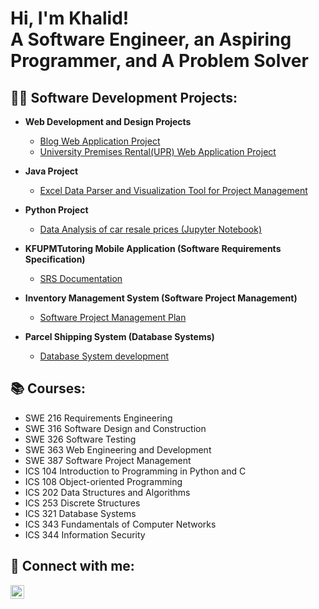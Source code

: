 <h1>Hi, I'm Khalid! <br/>A Software Engineer, an Aspiring Programmer, and A Problem Solver</h1>

<h2>👨‍💻 Software Development Projects:</h2>

- <b>Web Development and Design Projects</b>
  - [Blog Web Application Project](https://github.com/5khalid/WebInd)
  - [University Premises Rental(UPR) Web Application Project](https://github.com/5khalid/WebTeamP)

- <b>Java Project</b>
  - [Excel Data Parser and Visualization Tool for Project Management](https://github.com/5khalid/JavaAppDM)

- <b>Python Project</b>
  - [Data Analysis of car resale prices (Jupyter Notebook)](https://github.com/5khalid/DataAnalysisPorject)

- <b>KFUPMTutoring Mobile Application (Software Requirements Specification)</b>
  - [SRS Documentation](https://github.com/5khalid/SRSDoc)

- <b>Inventory Management System (Software Project Management)</b>
  - [Software Project Management Plan](https://github.com/5khalid/ProjectPlan)

- <b>Parcel Shipping System (Database Systems)</b>
  - [Database System development](https://github.com/5khalid/DataBase)


<h2>📚 Courses:</h2>

- SWE 216 Requirements Engineering
- SWE 316 Software Design and Construction 
- SWE 326 Software Testing 
- SWE 363 Web Engineering and Development
- SWE 387 Software Project Management
- ICS 104 Introduction to Programming in Python and C 
- ICS 108 Object-oriented Programming 
- ICS 202 Data Structures and Algorithms 
- ICS 253 Discrete Structures 
- ICS 321 Database Systems 
- ICS 343 Fundamentals of Computer Networks
- ICS 344 Information Security 

<h2> 🤳 Connect with me:</h2>

[<img align="left" alt="Khalid One | LinkedIn" width="22px" src="https://cdn-icons-png.flaticon.com/512/174/174857.png" />][linkedin]

[linkedin]: https://www.linkedin.com/in/khalid-one
